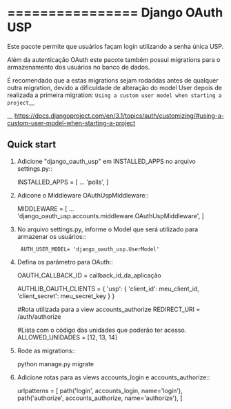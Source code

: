================
Django OAuth USP
================

Este pacote permite que usuários façam login utilizando a senha única USP.

Além da autenticação OAuth este pacote também possui migrations para o armazenamento dos
usuários no banco de dados.

É recomendado que a estas migrations sejam rodaddas antes de qualquer outra migration, devido
a dificuldade de alteração do model User depois de realizada a primeira migration:
`Using a custom user model when starting a project`__

__ https://docs.djangoproject.com/en/3.1/topics/auth/customizing/#using-a-custom-user-model-when-starting-a-project

Quick start
-----------

1. Adicione "django_oauth_usp" em INSTALLED_APPS no arquivo settings.py::

    INSTALLED_APPS = [
        ...
        'polls',
    ]

2. Adicone o Middleware OAuthUspMiddleware::

    MIDDLEWARE = [
        ...
        'django_oauth_usp.accounts.middleware.OAuthUspMiddleware',
    ]

3. No arquivo settings.py, informe o Model que será utilizado para armazenar os usuários::

        AUTH_USER_MODEL= 'django_oauth_usp.UserModel'

4. Defina os parâmetro para OAuth::

    OAUTH_CALLBACK_ID = callback_id_da_aplicação

    AUTHLIB_OAUTH_CLIENTS = {
        'usp': {
            'client_id': meu_client_id,
            'client_secret': meu_secret_key
        }
    }

    #Rota utilizada para a view accounts_authorize
    REDIRECT_URI = /auth/authorize

    #Lista com o código das unidades que poderão ter acesso.
    ALLOWED_UNIDADES = [12, 13, 14]
5. Rode as migrations::

    python manage.py migrate

6. Adicione rotas para as views accounts_login e accounts_authorize::

    urlpatterns = [
        path('login', accounts_login, name='login'),
        path('authorize', accounts_authorize, name='authorize'),
    ]


